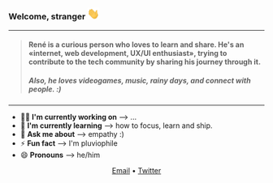 ### Welcome, stranger <img src="https://github.com/renejfc/renejfc/blob/main/assets/hi.gif" width="24px">
----
> #### René is a curious person who loves to learn and share. He's an «internet, web development, UX/UI enthusiast», trying to contribute to the tech community by sharing his journey through it.
> ##### Also, he loves videogames, music, rainy days, and connect with people. :)
----

- 👨‍💻 **I'm currently working on** —> ...
- 🌱 **I'm currently learning** —> how to focus, learn and ship.
- 💬 **Ask me about** —> empathy :)
- ⚡ **Fun fact** —> I'm pluviophile
- 😄 **Pronouns** —> he/him

<p align="center">
 <a href="mailto:hola@renejfc.dev">Email</a> • <a href="https://twitter.com/@ReneJFC_">Twitter</a>
</p>

